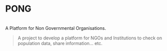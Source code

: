 PONG
====

<br> A Platform for Non Governmental Organisations.<br/>
> A project to develop a platform for NGOs and Institutions to check on population data, share information... etc.
